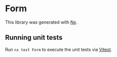 # Form

This library was generated with [Nx](https://nx.dev).

## Running unit tests

Run `nx test Form` to execute the unit tests via [Vitest](https://vitest.dev/).
